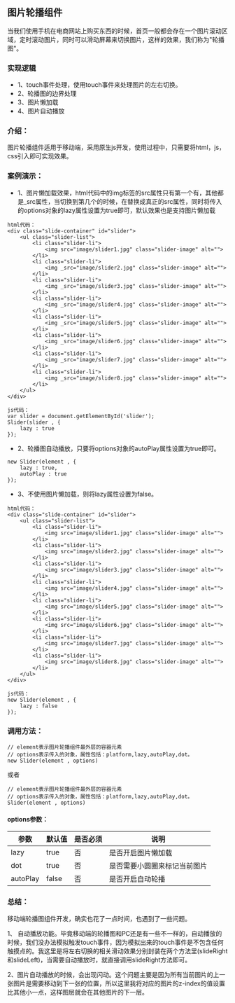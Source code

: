 ## 图片轮播组件
当我们使用手机在电商网站上购买东西的时候，首页一般都会存在一个图片滚动区域，定时滚动图片，同时可以滑动屏幕来切换图片，这样的效果，我们称为"轮播图"。

### 实现逻辑
- 1、touch事件处理，使用touch事件来处理图片的左右切换。
- 2、轮播图的边界处理
- 3、图片懒加载
- 4、图片自动播放

### 介绍：
图片轮播组件适用于移动端，采用原生js开发，使用过程中，只需要将html，js，css引入即可实现效果。

### 案例演示：
- 1、图片懒加载效果，html代码中的img标签的src属性只有第一个有，其他都是_src属性，当切换到第几个的时候，在替换成真正的src属性，同时将传入的options对象的lazy属性设置为true即可，默认效果也是支持图片懒加载

```
html代码：
<div class="slide-container" id="slider">
    <ul class="slider-list">
        <li class="slider-li">
            <img src="image/slider1.jpg" class="slider-image" alt="">
        </li>
        <li class="slider-li">
            <img _src="image/slider2.jpg" class="slider-image" alt="">
        </li>
        <li class="slider-li">
            <img _src="image/slider3.jpg" class="slider-image" alt="">
        </li>
        <li class="slider-li">
            <img _src="image/slider4.jpg" class="slider-image" alt="">
        </li>
        <li class="slider-li">
            <img _src="image/slider5.jpg" class="slider-image" alt="">
        </li>
        <li class="slider-li">
            <img _src="image/slider6.jpg" class="slider-image" alt="">
        </li>
        <li class="slider-li">
            <img _src="image/slider7.jpg" class="slider-image" alt="">
        </li>
        <li class="slider-li">
            <img _src="image/slider8.jpg" class="slider-image" alt="">
        </li>
    </ul>
</div>
```

```
js代码：
var slider = document.getElementById('slider');
Slider(slider , {
    lazy : true
});
```
- 2、轮播图自动播放，只要将options对象的autoPlay属性设置为true即可。
```
new Slider(element , {
    lazy : true,
    autoPlay : true
});
```
- 3、不使用图片懒加载，则将lazy属性设置为false。

```
html代码：
<div class="slide-container" id="slider">
    <ul class="slider-list">
        <li class="slider-li">
            <img src="image/slider1.jpg" class="slider-image" alt="">
        </li>
        <li class="slider-li">
            <img src="image/slider2.jpg" class="slider-image" alt="">
        </li>
        <li class="slider-li">
            <img src="image/slider3.jpg" class="slider-image" alt="">
        </li>
        <li class="slider-li">
            <img src="image/slider4.jpg" class="slider-image" alt="">
        </li>
        <li class="slider-li">
            <img src="image/slider5.jpg" class="slider-image" alt="">
        </li>
        <li class="slider-li">
            <img src="image/slider6.jpg" class="slider-image" alt="">
        </li>
        <li class="slider-li">
            <img src="image/slider7.jpg" class="slider-image" alt="">
        </li>
        <li class="slider-li">
            <img src="image/slider8.jpg" class="slider-image" alt="">
        </li>
    </ul>
</div>
```

```
js代码：
new Slider(element , {
    lazy : false
});
```
### 调用方法：

```
// element表示图片轮播组件最外层的容器元素
// options表示传入的对象，属性包括：platform,lazy,autoPlay,dot。
new Slider(element , options)
```
或者

```
// element表示图片轮播组件最外层的容器元素
// options表示传入的对象，属性包括：platform,lazy,autoPlay,dot。
Slider(element , options)
```

#### options参数：

参数 | 默认值 | 是否必须 | 说明
---|---|---|---
lazy | true | 否 | 是否开启图片懒加载
dot | true | 否 | 是否需要小圆圈来标记当前图片
autoPlay | false | 否 | 是否开启自动轮播

### 总结：
移动端轮播图组件开发，确实也花了一点时间，也遇到了一些问题。

1、 自动播放功能。毕竟移动端的轮播图和PC还是有一些不一样的，自动播放的时候，我们没办法模拟触发touch事件，因为模拟出来的touch事件是不包含任何触摸点的。我这里是将左右切换的相关滑动效果分别封装在两个方法里(slideRight和slideLeft)，当需要自动播放时，就直接调用slideRight方法即可。

2、图片自动播放的时候，会出现闪动。这个问题主要是因为所有当前图片的上一张图片是需要移动到下一张的位置，所以这里我将对应的图片的z-index的值设置比其他小一点，这样图层就会在其他图片的下一层。